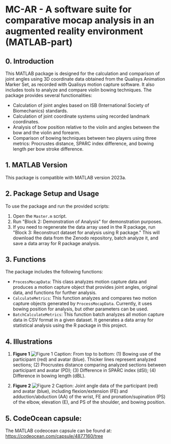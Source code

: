 # MC-AR - A software suite for comparative mocap analysis in an augmented reality environment (MATLAB-part)

## 0. Introduction
This MATLAB package is designed for the calculation and comparison of joint angles using 3D coordinate data obtained from the Qualisys Animation Marker Set, as recorded with Qualisys motion capture software. It also includes tools to analyze and compare violin bowing techniques. The package provides several functionalities:

- Calculation of joint angles based on ISB (International Society of Biomechanics) standards.
- Calculation of joint coordinate systems using recorded landmark coordinates.
- Analysis of bow position relative to the violin and angles between the bow and the violin and forearm.
- Comparison of bowing techniques between two players using three metrics: Procrustes distance, SPARC index difference, and bowing length per bow stroke difference.

## 1. MATLAB Version
This package is compatible with MATLAB version 2023a.

## 2. Package Setup and Usage
To use the package and run the provided scripts:

1. Open the `Master.m` script.
2. Run "Block 2: Demonstration of Analysis" for demonstration purposes.
3. If you need to regenerate the data array used in the R package, run "Block 3: Reconstruct dataset for analysis using R package." This will download the data from the Zenodo repository, batch analyze it, and save a data array for R package analysis.

## 3. Functions

The package includes the following functions:

- `ProcessMocapData`: This class analyzes motion capture data and produces a motion capture object that provides joint angles, original data, and functions for further analysis.
- `CalculateMetrics`: This function analyzes and compares two motion capture objects generated by `ProcessMocapData`. Currently, it uses bowing position for analysis, but other parameters can be used.
- `BatchCalculateMetrics`: This function batch analyzes all motion capture data in CSV format in a given dataset. It generates a data array for statistical analysis using the R package in this project.

## 4. Illustrations

1. **Figure 1**
![Figure 1](https://github.com/IPEM/MC-AR/blob/main/Matlab/Assets/Figure_1.jpg)
   Caption: From top to bottom: (1) Bowing use of the participant (red) and avatar (blue). Thicker lines represent analyzed sections; (2) Procrustes distance comparing analyzed sections between participant and avatar (PD); (3) Difference in SPARC index (dSI); (4) Difference in bowing length (dBL).

2. **Figure 2**
![Figure 2](https://github.com/IPEM/MC-AR/blob/main/Matlab/Assets/Figure_2.jpg)
   Caption: Joint angle data of the participant (red) and avatar (blue), including flexion/extension (FE) and adduction/abduction (AA) of the wrist, FE and pronation/supination (PS) of the elbow, elevation (E), and PS of the shoulder, and bowing position.

## 5. CodeOcean capsule:
The MATLAB codeocean capsule can be found at: https://codeocean.com/capsule/4877160/tree